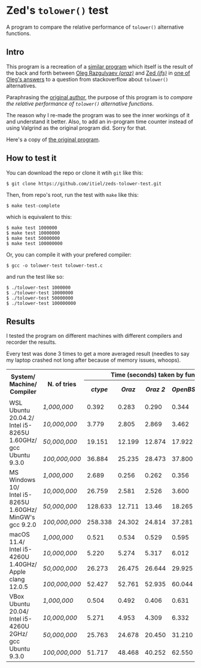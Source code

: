 [//]: # (Author: Itiel Lopez - itiel@soyitiel.com)
[//]: # (Created: 18/08/2021)

# Zed's `tolower()` test

A program to compare the relative performance of `tolower()` alternative functions.

## Intro

This program is a recreation of a [similar program](https://gist.github.com/zed/370497) which itself is the result of the back and forth between [Oleg Razgulyaev *(oraz)*](https://stackoverflow.com/users/2153550/oleg-razgulyaev) and [Zed *(jfs)*](https://stackoverflow.com/users/4279/jfs) in [one of Oleg's answers](https://stackoverflow.com/a/2661917/2167133) to a question from stackoverflow about `tolower()` alternatives. 

Paraphrasing the [original author](https://gist.github.com/zed), the purpose of this program is to *compare the relative performance of `tolower()` alternative functions*.

The reason why I re-made the program was to see the inner workings of it and understand it better. Also, to add an in-program time counter instead of using Valgrind as the original program did. Sorry for that.

Here's a copy of [the original program](/zeds-test.c).

## How to test it

You can download the repo or clone it wtih `git` like this:

    $ git clone https://github.com/itiel/zeds-tolower-test.git

Then, from repo's root, run the test with `make` like this:
    
    $ make test-complete

which is equivalent to this:

    $ make test 1000000
    $ make test 10000000
    $ make test 50000000
    $ make test 100000000

Or, you can compile it with your prefered compiler:

    $ gcc -o tolower-test tolower-test.c 

and run the test like so:

    $ ./tolower-test 1000000
    $ ./tolower-test 10000000
    $ ./tolower-test 50000000
    $ ./tolower-test 100000000

## Results

I tested the program on different machines with different compilers and recorder the results.

Every test was done 3 times to get a more averaged result (needles to say my laptop crashed not long after because of memory issues, whoops).

<table>
    <tr>
        <tr>
            <th rowspan="2">
                System/<br>
                Machine/<br>
                Compiler
            </th>
            <th rowspan="2">N. of tries</th>
            <th colspan="5">Time (seconds) taken by function</th>
        </tr>
        <tr>
            <th><i>ctype</i></th>
            <th><i>Oraz</i></th>
            <th><i>Oraz 2</i></th>
            <th><i>OpenBSD</i></th>
            <th><i>OpenBSD 2</i></th>
        </tr>
    </tr>
    <tr>
        <tr>
            <td rowspan="4">
                WSL Ubuntu 20.04.2/<br>
                Intel i5-8265U<br>
                1.60GHz/<br>
                gcc Ubuntu 9.3.0
            </td>
            <td><i>1,000,000</i></td>
            <td>0.392</td>
            <td>0.283</td>
            <td>0.290</td>
            <td>0.344</td>
            <td>0.288</td>
        </tr>
        <tr>
            <td><i>10,000,000</i></td>
            <td>3.779</td>
            <td>2.805</td>
            <td>2.869</td>
            <td>3.462</td>
            <td>2.430</td>
        </tr>
        <tr>
            <td><i>50,000,000</i></td>
            <td>19.151</td>
            <td>12.199</td>
            <td>12.874</td>
            <td>17.922</td>
            <td>13.418</td>
        </tr>
        <tr>
            <td><i>100,000,000</i></td>
            <td>36.884</td>
            <td>25.235</td>
            <td>28.473</td>
            <td>37.800</td>
            <td>26.304</td>
        </tr>
    </tr>
    <tr>
        <tr>
            <td rowspan="4">
                MS Windows 10/<br>
                Intel i5-8265U<br>
                1.60GHz/<br>
                MinGW's gcc 9.2.0
            </td>
            <td><i>1,000,000</i></td>
            <td>2.689</td>
            <td>0.256</td>
            <td>0.262</td>
            <td>0.356</td>
            <td>0.247</td>
        </tr>
        <tr>
            <td><i>10,000,000</i></td>
            <td>26.759</td>
            <td>2.581</td>
            <td>2.526</td>
            <td>3.600</td>
            <td>2.572</td>
        </tr>
        <tr>
            <td><i>50,000,000</i></td>
            <td>128.633</td>
            <td>12.711</td>
            <td>13.46</td>
            <td>18.265</td>
            <td>12.891</td>
        </tr>
        <tr>
            <td><i>100,000,000</i></td>
            <td>258.338</td>
            <td>24.302</td>
            <td>24.814</td>
            <td>37.281</td>
            <td>24.203</td>
        </tr>
    </tr>
    <tr>
        <tr>
            <td rowspan="4">
                macOS 11.4/<br>
                Intel i5-4260U<br>
                1.40GHz/<br>
                Apple clang 12.0.5
            </td>
            <td><i>1,000,000</i></td>
            <td>0.521</td>
            <td>0.534</td>
            <td>0.529</td>
            <td>0.595</td>
            <td>0.369</td>
        </tr>
        <tr>
            <td><i>10,000,000</i></td>
            <td>5.220</td>
            <td>5.274</td>
            <td>5.317</td>
            <td>6.012</td>
            <td>3.732</td>
        </tr>
        <tr>
            <td><i>50,000,000</i></td>
            <td>26.273</td>
            <td>26.475</td>
            <td>26.644</td>
            <td>29.925</td>
            <td>18.517</td>
        </tr>
        <tr>
            <td><i>100,000,000</i></td>
            <td>52.427</td>
            <td>52.761</td>
            <td>52.935</td>
            <td>60.044</td>
            <td>37.154</td>
        </tr>
    </tr>
    <tr>
        <tr>
            <td rowspan="4">
                VBox Ubuntu 20.04/<br>
                Intel i5-4260U
                2GHz/<br>
                gcc Ubuntu 9.3.0
            </td>
            <td><i>1,000,000</i></td>
            <td>0.504</td>
            <td>0.492</td>
            <td>0.406</td>
            <td>0.631</td>
            <td>0.380</td>
        </tr>
        <tr>
            <td><i>10,000,000</i></td>
            <td>5.271</td>
            <td>4.953</td>
            <td>4.309</td>
            <td>6.332</td>
            <td>3.854</td>
        </tr>
        <tr>
            <td><i>50,000,000</i></td>
            <td>25.763</td>
            <td>24.678</td>
            <td>20.450</td>
            <td>31.210</td>
            <td>18.947</td>
        </tr>
        <tr>
            <td><i>100,000,000</i></td>
            <td>51.717</td>
            <td>48.468</td>
            <td>40.252</td>
            <td>62.550</td>
            <td>38.382</td>
        </tr>
    </tr>
</table>